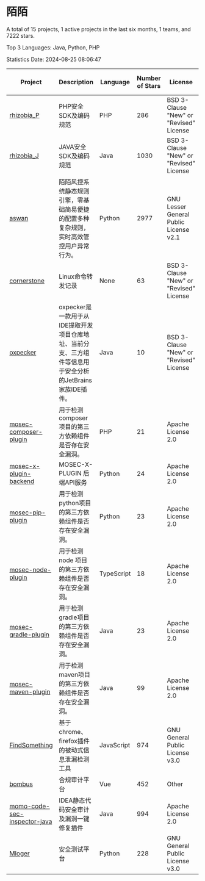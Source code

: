 # 陌陌

A total of 15 projects, 1 active projects in the last six months, 1 teams, and 7222 stars.

Top 3 Languages: Java, Python, PHP

Statistics Date: 2024-08-25 08:06:47

| Project | Description | Language | Number of Stars | License | Creation Date | Last Updated Date | Last Pushed Date |
| --- | --- | --- | --- | --- | --- | --- | --- |
| [rhizobia_P](https://github.com/momosecurity/rhizobia_P) | PHP安全SDK及编码规范 | PHP | 286 | BSD 3-Clause "New" or "Revised" License | 2019-05-10 | 2024-08-20 | 2019-06-20 |
| [rhizobia_J](https://github.com/momosecurity/rhizobia_J) | JAVA安全SDK及编码规范 | Java | 1030 | BSD 3-Clause "New" or "Revised" License | 2019-05-10 | 2024-08-22 | 2020-10-13 |
| [aswan](https://github.com/momosecurity/aswan) | 陌陌风控系统静态规则引擎，零基础简易便捷的配置多种复杂规则，实时高效管控用户异常行为。 | Python | 2977 | GNU Lesser General Public License v2.1 | 2019-06-14 | 2024-08-23 | 2021-06-15 |
| [cornerstone](https://github.com/momosecurity/cornerstone) | Linux命令转发记录 | None | 63 | BSD 3-Clause "New" or "Revised" License | 2019-07-15 | 2024-08-11 | 2019-07-15 |
| [oxpecker](https://github.com/momosecurity/oxpecker) | oxpecker是一款用于从IDE提取开发项目仓库地址、当前分支、三方组件等信息用于安全分析的JetBrains家族IDE插件。 | Java | 10 | BSD 3-Clause "New" or "Revised" License | 2019-08-16 | 2024-02-20 | 2019-08-16 |
| [mosec-composer-plugin](https://github.com/momosecurity/mosec-composer-plugin) | 用于检测composer项目的第三方依赖组件是否存在安全漏洞。 | PHP | 21 | Apache License 2.0 | 2020-07-29 | 2023-11-07 | 2022-04-28 |
| [mosec-x-plugin-backend](https://github.com/momosecurity/mosec-x-plugin-backend) | MOSEC-X-PLUGIN 后端API服务 | Python | 24 | Apache License 2.0 | 2020-07-29 | 2024-03-26 | 2020-08-11 |
| [mosec-pip-plugin](https://github.com/momosecurity/mosec-pip-plugin) | 用于检测python项目的第三方依赖组件是否存在安全漏洞。 | Python | 23 | Apache License 2.0 | 2020-07-29 | 2024-03-26 | 2020-08-11 |
| [mosec-node-plugin](https://github.com/momosecurity/mosec-node-plugin) | 用于检测 node 项目的第三方依赖组件是否存在安全漏洞。 | TypeScript | 18 | Apache License 2.0 | 2020-07-29 | 2023-12-15 | 2022-03-22 |
| [mosec-gradle-plugin](https://github.com/momosecurity/mosec-gradle-plugin) | 用于检测gradle项目的第三方依赖组件是否存在安全漏洞。 | Java | 23 | Apache License 2.0 | 2020-07-29 | 2024-03-31 | 2022-04-12 |
| [mosec-maven-plugin](https://github.com/momosecurity/mosec-maven-plugin) | 用于检测maven项目的第三方依赖组件是否存在安全漏洞。 | Java | 99 | Apache License 2.0 | 2020-07-29 | 2024-08-01 | 2022-04-12 |
| [FindSomething](https://github.com/momosecurity/FindSomething) | 基于chrome、firefox插件的被动式信息泄漏检测工具 | JavaScript | 974 | GNU General Public License v3.0 | 2020-09-12 | 2024-08-23 | 2024-05-19 |
| [bombus](https://github.com/momosecurity/bombus) | 合规审计平台 | Vue | 452 | Other | 2020-09-18 | 2024-08-20 | 2022-03-23 |
| [momo-code-sec-inspector-java](https://github.com/momosecurity/momo-code-sec-inspector-java) | IDEA静态代码安全审计及漏洞一键修复插件 | Java | 994 | Apache License 2.0 | 2020-10-09 | 2024-08-22 | 2022-03-10 |
| [Mloger](https://github.com/momosecurity/Mloger) | 安全测试平台 | Python | 228 | GNU General Public License v3.0 | 2022-01-04 | 2024-08-12 | 2022-09-06 |
